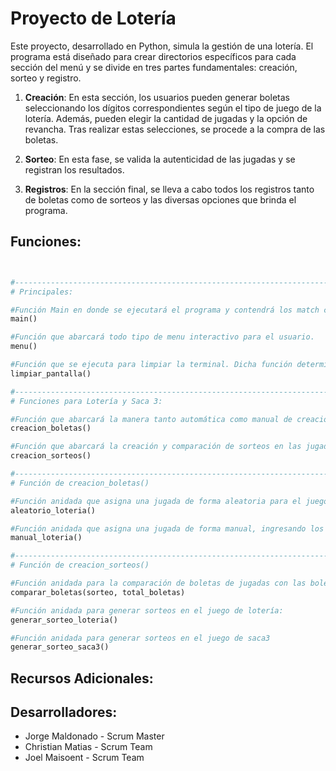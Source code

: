 # Proyecto de Lotería

 Este proyecto, desarrollado en Python, simula la gestión de una lotería. El programa está diseñado para crear directorios específicos para cada sección del menú y se divide en tres partes fundamentales: creación, sorteo y registro.

1.  **Creación**: En esta sección, los usuarios pueden generar boletas seleccionando los dígitos correspondientes según el tipo de juego de la lotería. Además, pueden elegir la cantidad de jugadas y la opción de revancha. Tras realizar estas selecciones, se procede a la compra de las boletas.

2. **Sorteo**: En esta fase, se valida la autenticidad de las jugadas y se registran los resultados.

3. **Registros**: En la sección final, se lleva a cabo todos los registros tanto de boletas como de sorteos y las diversas opciones que brinda el programa. 

## Funciones:

```Python


#------------------------------------------------------------------------------------------------------------#
# Principales:

#Función Main en donde se ejecutará el programa y contendrá los match case en donde el usuario podrá elegir lo que quiere realizar.
main()

#Función que abarcará todo tipo de menu interactivo para el usuario.
menu() 

#Función que se ejecuta para limpiar la terminal. Dicha función determinará si el sistema operativo es Windows o Unix. 
limpiar_pantalla()  

#------------------------------------------------------------------------------------------------------------#
# Funciones para Lotería y Saca 3:

#Función que abarcará la manera tanto automática como manual de creación de boletas tanto para lotería como para saca 3
creacion_boletas()

#Función que abarcará la creación y comparación de sorteos en las jugadas del usuario:
creacion_sorteos() 

#------------------------------------------------------------------------------------------------------------#
# Función de creacion_boletas()

#Función anidada que asigna una jugada de forma aleatoria para el juego de Lotería
aleatorio_loteria()

#Función anidada que asigna una jugada de forma manual, ingresando los dígitos del usuario en el juego de Lotería
manual_loteria()

#-------------------------------------------------------------------------------------------------------------#
# Función de creacion_sorteos()

#Función anidada para la comparación de boletas de jugadas con las boletas de sorteos
comparar_boletas(sorteo, total_boletas)

#Función anidada para generar sorteos en el juego de lotería:
generar_sorteo_loteria()

#Función anidada para generar sorteos en el juego de saca3
generar_sorteo_saca3()
```



## Recursos Adicionales:

## Desarrolladores:

- Jorge Maldonado - Scrum Master
- Christian Matias - Scrum Team
- Joel Maisoent - Scrum Team

